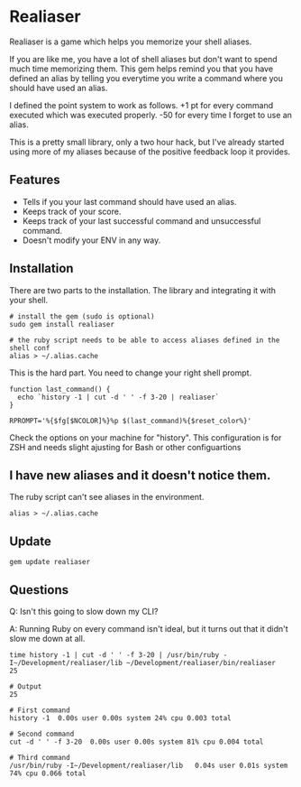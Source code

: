 Realiaser
====================

Realiaser is a game which helps you memorize your shell aliases.

If you are like me, you have a lot of shell aliases but don't want to spend much time memorizing them. This gem helps remind you that you have defined an alias by telling you everytime you write a command where you should have used an alias.

I defined the point system to work as follows. +1 pt for every command executed which was executed properly. -50 for every time I forget to use an alias.

This is a pretty small library, only a two hour hack, but I've already started using more of my aliases because of the positive feedback loop it provides.

Features
---------------------

* Tells if you your last command should have used an alias.
* Keeps track of your score.
* Keeps track of your last successful command and unsuccessful command.
* Doesn't modify your ENV in any way.

Installation
---------------------

There are two parts to the installation. The library and integrating it with your shell.

```script
# install the gem (sudo is optional)
sudo gem install realiaser

# the ruby script needs to be able to access aliases defined in the shell conf
alias > ~/.alias.cache
```

This is the hard part. You need to change your right shell prompt.

```
function last_command() {
  echo `history -1 | cut -d ' ' -f 3-20 | realiaser`
}

RPROMPT='%{$fg[$NCOLOR]%}%p $(last_command)%{$reset_color%}'
````

Check the options on your machine for "history". This configuration is for ZSH and needs slight ajusting for Bash or other configuartions

I have new aliases and it doesn't notice them.
---------------------

The ruby script can't see aliases in the environment.

```script
alias > ~/.alias.cache
```


Update
---------------------

```script
gem update realiaser
````

Questions
---------------------

Q: Isn't this going to slow down my CLI?

A: Running Ruby on every command isn't ideal, but it turns out that it didn't slow me down at all.

```
time history -1 | cut -d ' ' -f 3-20 | /usr/bin/ruby -I~/Development/realiaser/lib ~/Development/realiaser/bin/realiaser                                          25

# Output
25

# First command
history -1  0.00s user 0.00s system 24% cpu 0.003 total

# Second command
cut -d ' ' -f 3-20  0.00s user 0.00s system 81% cpu 0.004 total

# Third command
/usr/bin/ruby -I~/Development/realiaser/lib   0.04s user 0.01s system 74% cpu 0.066 total
```
